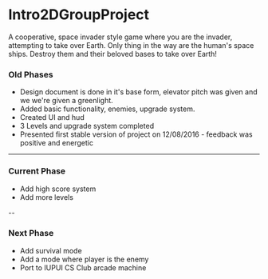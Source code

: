 # Intro2DGroupProject

A cooperative, space invader style game where you are the invader, attempting to take over Earth. Only thing in the way are the human's space ships. Destroy them and their beloved bases to take over Earth!

### Old Phases
 * Design document is done in it's base form, elevator pitch was given and we we're given a greenlight.
 * Added basic functionality, enemies, upgrade system.
 * Created UI and hud
 * 3 Levels and upgrade system completed
 * Presented first stable version of project on 12/08/2016 - feedback was positive and energetic

---

### Current Phase

 * Add high score system
 * Add more levels
 
--
 
### Next Phase

 * Add survival mode
 * Add a mode where player is the enemy
 * Port to IUPUI CS Club arcade machine
